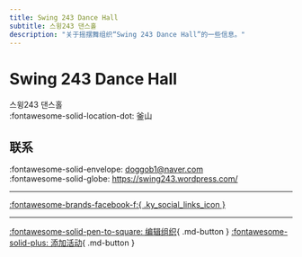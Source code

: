 ```yaml
---
title: Swing 243 Dance Hall
subtitle: 스윙243 댄스홀
description: "关于摇摆舞组织“Swing 243 Dance Hall”的一些信息。"
---
```


# Swing 243 Dance Hall

스윙243 댄스홀  
:fontawesome-solid-location-dot: 釜山  


## 联系

:fontawesome-solid-envelope: <doggob1@naver.com>  
:fontawesome-solid-globe: <https://swing243.wordpress.com/>  

---

 [:fontawesome-brands-facebook-f:{ .ky_social_links_icon }](https://www.facebook.com/swing243)

---

[:fontawesome-solid-pen-to-square: 编辑组织](https://github.com/swingdance/orgs/issues/new?assignees=&labels=update+org&projects=&template=03-update_entity.yml&title=Update%20Org%3A%20ko_KR%20%E2%80%A2%20Swing%20243%20Dance%20Hall&region=ko_KR&id=swing-243-dance-hall&name=Swing%20243%20Dance%20Hall){ .md-button } [:fontawesome-solid-plus: 添加活动](https://github.com/swingdance/events/issues/new?assignees=&labels=add+event&projects=&template=02-add_entity.yml&title=Add%20Event%3A%20ko_KR%20%E2%80%A2%20%3CName%3E&region=ko_KR&province=Busan&city=Busan&org_id=swing-243-dance-hall){ .md-button }
